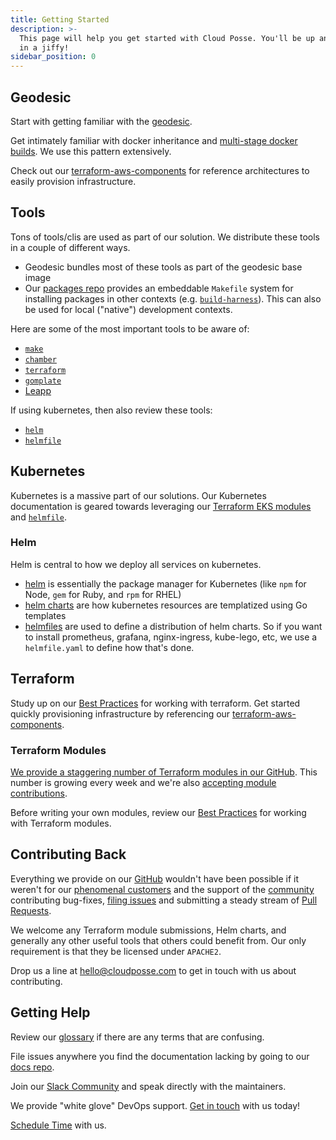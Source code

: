 ```yaml
---
title: Getting Started
description: >-
  This page will help you get started with Cloud Posse. You'll be up and running
  in a jiffy!
sidebar_position: 0
---
```


## Geodesic

Start with getting familiar with the [geodesic](/reference/tools.mdx#geodesic).

Get intimately familiar with docker inheritance and [multi-stage docker builds](/reference/best-practices/docker-best-practices.md#multi-stage-builds). We use this pattern extensively.

Check out our [terraform-aws-components](https://github.com/cloudposse/terraform-aws-components) for reference architectures to easily provision infrastructure.

## Tools

Tons of tools/clis are used as part of our solution. We distribute these tools in a couple of different ways.

* Geodesic bundles most of these tools as part of the geodesic base image
* Our [packages repo](/reference/tools.mdx#packages) provides an embeddable `Makefile` system for installing packages in other contexts (e.g. [`build-harness`](/reference/tools.mdx#build-harness)). This can also be used for local ("native") development contexts.

Here are some of the most important tools to be aware of:

- [`make`](/reference/tools.mdx#make)
- [`chamber`](/reference/tools.mdx#chamber)
- [`terraform`](/reference/tools.mdx#terraform)
- [`gomplate`](/reference/tools.mdx#gomplate)
- [Leapp](/reference/tools.mdx#leapp)

If using kubernetes, then also review these tools:

- [`helm`](/reference/tools.mdx#helm)
- [`helmfile`](/reference/tools.mdx#helmfile)

## Kubernetes

Kubernetes is a massive part of our solutions. Our Kubernetes documentation is geared towards leveraging our [Terraform EKS modules](https://github.com/cloudposse?q=terraform-aws-eks) and [`helmfile`](reference/tools.mdx#helmfile).

### Helm

Helm is central to how we deploy all services on kubernetes.

* [helm](/reference/tools.mdx#helm) is essentially the package manager for Kubernetes (like `npm` for Node, `gem` for Ruby, and `rpm` for RHEL)
* [helm charts](https://helm.sh/docs/topics/charts/) are how kubernetes resources are templatized using Go templates
* [helmfiles](/reference/tools.mdx#helmfile) are used to define a distribution of helm charts. So if you want to install prometheus, grafana, nginx-ingress, kube-lego, etc, we use a `helmfile.yaml` to define how that's done.

## Terraform

Study up on our [Best Practices](/reference/best-practices/terraform-best-practices.md) for working with terraform. Get started quickly provisioning infrastructure by referencing our [terraform-aws-components](https://github.com/cloudposse/terraform-aws-components).

### Terraform Modules

[We provide a staggering number of Terraform modules in our GitHub](https://github.com/cloudposse?q=&type=&language=hcl). This number is growing every week and we're also [accepting module contributions](/our-github.md#contributing).

Before writing your own modules, review our [Best Practices](/reference/best-practices/terraform-best-practices.md) for working with Terraform modules.

## Contributing Back

Everything we provide on our [GitHub](https://github.com/cloudposse/) wouldn't have been possible if it weren't for our [phenomenal customers](https://cloudposse.com/) and the support of the [community](https://cloudposse.com/slack/) contributing bug-fixes, [filing issues](https://github.com/search?q=org%3Acloudposse+type%3Aissue) and submitting a steady stream of [Pull Requests](https://github.com/search?q=org%3Acloudposse+type%3Apr).

We welcome any Terraform module submissions, Helm charts, and generally any other useful tools that others could benefit from. Our only requirement is that they be licensed under `APACHE2`.

Drop us a line at [hello@cloudposse.com](mailto:hello@cloudposse.com) to get in touch with us about contributing.

## Getting Help

Review our [glossary](/category/glossary/) if there are any terms that are confusing.

File issues anywhere you find the documentation lacking by going to our [docs repo](https://github.com/cloudposse/docs).

Join our [Slack Community](https://cloudposse.com/slack/) and speak directly with the maintainers.

We provide "white glove" DevOps support. [Get in touch](/contact-us.md) with us today!

[Schedule Time](https://calendly.com/cloudposse/) with us.
